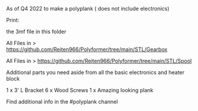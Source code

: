 As of Q4 2022 to make a polyplank ( does not include electronics)

Print:

the 3mf file in this folder

All Files in > https://github.com/Reiten966/Polyformer/tree/main/STL/Gearbox

All Files in > https://github.com/Reiten966/Polyformer/tree/main/STL/Spool


Additional parts you need aside from all the basic electronics and heater block

1 x 3' L Bracket
6 x Wood Screws
1 x Amazing looking plank

Find additional info in the #polyplank channel
